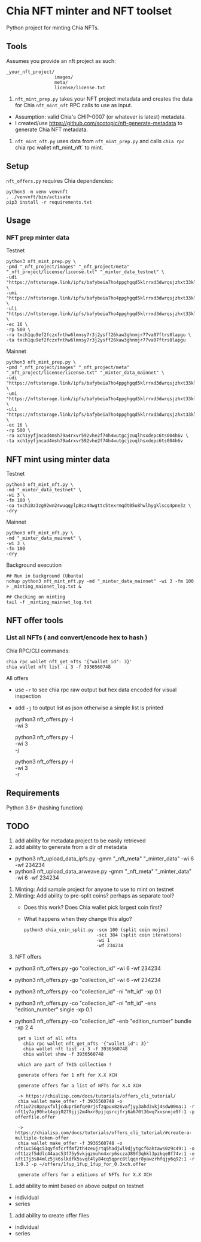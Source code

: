 # Chia NFT minter and NFT toolset

Python project for minting Chia NFTs.

## Tools

Assumes you provide an nft project as such:
    
    _your_nft_project/
                      images/
                      meta/
                      license/license.txt

1. `nft_mint_prep.py` takes your NFT project metadata and creates the data for Chia `nft_mint_nft` RPC calls to use as input.
 * Assumption: valid Chia's CHIP-0007 (or whatever is latest) metadata.
 * I created/use https://github.com/scotopic/nft-generate-metadata to generate Chia NFT metadata.
1. `nft_mint_nft.py` uses data from `nft_mint_prep.py` and calls `chia rpc `chia rpc wallet nft_mint_nft` to mint.


## Setup

`nft_offers.py` requires Chia dependencies:

    python3 -m venv venvnft
    . ./venvnft/bin/activate
    pip3 install -r requirements.txt


## Usage

### NFT prep minter data

Testnet

    python3 nft_mint_prep.py \
    -pmd "_nft_project/images" "_nft_project/meta" "_nft_project/license/license.txt" "_minter_data_testnet" \
    -udi "https://nftstorage.link/ipfs/bafybeia7ho4ppghgqd5klrrxd3dwrqsjzhxt33klogttphcxaaerhmrfkq/images" \
    -umi "https://nftstorage.link/ipfs/bafybeia7ho4ppghgqd5klrrxd3dwrqsjzhxt33klogttphcxaaerhmrfkq/meta" \
    -uli "https://nftstorage.link/ipfs/bafybeia7ho4ppghgqd5klrrxd3dwrqsjzhxt33klogttphcxaaerhmrfkq/license/license.txt" \
    -ec 16 \
    -rp 500 \
    -ra txch1qu9ef2fczxfnthw6lmnsy7r3j2ysff26kaw3ghnmjr77va07ftrs0lapgu \
    -ta txch1qu9ef2fczxfnthw6lmnsy7r3j2ysff26kaw3ghnmjr77va07ftrs0lapgu

Mainnet

    python3 nft_mint_prep.py \
    -pmd "_nft_project/images" "_nft_project/meta" "_nft_project/license/license.txt" "_minter_data_mainnet" \
    -udi "https://nftstorage.link/ipfs/bafybeia7ho4ppghgqd5klrrxd3dwrqsjzhxt33klogttphcxaaerhmrfkq/images" \
    -umi "https://nftstorage.link/ipfs/bafybeia7ho4ppghgqd5klrrxd3dwrqsjzhxt33klogttphcxaaerhmrfkq/meta" \
    -uli "https://nftstorage.link/ipfs/bafybeia7ho4ppghgqd5klrrxd3dwrqsjzhxt33klogttphcxaaerhmrfkq/license/license.txt" \
    -ec 16 \
    -rp 500 \
    -ra xch1yyfjncad4msh79a4rxvr592vhe2f74h4wutgcjzuqlhsxdepc6ts004h6v \
    -ta xch1yyfjncad4msh79a4rxvr592vhe2f74h4wutgcjzuqlhsxdepc6ts004h6v

## NFT mint using minter data

Testnet

    python3 nft_mint_nft.py \
    -md "_minter_data_testnet" \
    -wi 3 \
    -fm 100 \
    -oa txch10z3zg92wn24wuqqylp8cz44wgttc5texrmqdt05u8hwlhygklscq4pne3z \
    -dry

Mainnet
  
    python3 nft_mint_nft.py \
    -md "_minter_data_mainnet" \
    -wi 3 \
    -fm 100
    -dry

Background execution

    ## Run in background (Ubuntu)
    nohup python3 nft_mint_nft.py -md "_minter_data_mainnet" -wi 3 -fm 100 > _minting_mainnet_log.txt &
    
    ## Checking on minting
    tail -f _minting_mainnet_log.txt
    

## NFT offer tools

### List all NFTs ( and convert/encode hex to hash )

Chia RPC/CLI commands:

    chia rpc wallet nft_get_nfts '{"wallet_id": 3}'
    chia wallet nft list -i 3 -f 3936560748

All offers 
 * use `-r` to see chia rpc raw output but hex data encoded for visual inspection
 * add `-j` to output list as json otherwise a simple list is printed

    python3 nft_offers.py -l \
    -wi 3
    
    python3 nft_offers.py -l \
    -wi 3 \
    -j
    
    python3 nft_offers.py -l \
    -wi 3 \
    -r  


## Requirements

Python 3.8+ (hashing function)

## TODO

1. add ability for metadata project to be easily retrieved
1. add ability to generate from a dir of metadata
 * python3 nft_upload_data_ipfs.py -gmm "_nft_meta" "_minter_data" 
                                   -wi 6
                                   -wf 234234
 * python3 nft_upload_data_arweave.py -gmm "_nft_meta" "_minter_data" 
                                   -wi 6
                                   -wf 234234

1. Minting: Add sample project for anyone to use to mint on testnet
1. Minting: Add ability to pre-split coins? perhaps as separate tool?
   * Does this work? Does Chia wallet pick largest coin first?
   * What happens when they change this algo?

         python3 chia_coin_split.py -scm 100 (split coin mojos)
                                    -sci 384 (split coin iterations)
                                    -wi 1
                                    -wf 234234
1. NFT offers
 * python3 nft_offers.py -go "collection_id"
                         -wi 6
                         -wf 234234


 * python3 nft_offers.py -go "collection_id"
                         -wi 6
                         -wf 234234
 * python3 nft_offers.py -co "collection_id"
                         -ni "nft_id"
                         -xp 0.1
 * python3 nft_offers.py -co "collection_id"
                          -ni "nft_id"
                         -ens "edition_number" single
                         -xp 0.1
 * python3 nft_offers.py -co "collection_id"
                         -enb "edition_number" bundle
                         -xp 2.4
    
        get a list of all nfts
          chia rpc wallet nft_get_nfts '{"wallet_id": 3}'
          chia wallet nft list -i 3 -f 3936560748
          chia wallet show -f 3936560748
          
        which are part of THIS collection ?
        
        generate offers for 1 nft for X.X XCH
        
        generate offers for a list of NFTs for X.X XCH
        
        -> https://chialisp.com/docs/tutorials/offers_cli_tutorial/
        chia wallet make_offer -f 3936560748 -o nft1u72s8payxfxljcdupr5nfqe0rjsfzqpux8z6vafjyy3ahd3vkj4sdw00ma:1 -r nft1y7aj90hvt4ypj0279jjj2m4hxr8pjjqsrcjfrj6a670t36wq7xxsnnje9f:1 -p offerfile.offer
        
        -> https://chialisp.com/docs/tutorials/offers_cli_tutorial/#create-a-multiple-token-offer
        chia wallet make_offer -f 3936560748 -o nft1uc56qc53qyf4fcrffmf2th4zeujrtq5hadjwl9djytgcf6aktaws0z9c49:1 -o nft1zzf5ddlc44aac53f75y5vkjgzmuhn4xrp6scza389f3qhkl3pzkqe8f74v:1 -o nft17j3s84mlz5jk6slkdfk5svqt4ly84cq5qprc8tlqqnr8yawzrhfqjy6q92:1 -r 1:0.3 -p ~/offers/1fup_1fup_1fup_for_0.3xch.offer
        
        generate offers for a editions of NFTs for X.X XCH
    
1. add ability to mint based on above output on testnet
 * individual
 * series
1. add ability to create offer files
 * individual
 * series






